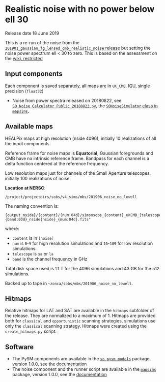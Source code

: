 Realistic noise with no power below ell 30
==========================================

Release date 18 June 2019

This is a re-run of the noise from the [`201901_gaussian_fg_lensed_cmb_realistic_noise` release](https://github.com/simonsobs/map_based_simulations/tree/master/201901_gaussian_fg_lensed_cmb_realistic_noise) but setting the noise power spectrum ell < 30 to zero.
This is based on the assessment on the [wiki, restricted](http://simonsobservatory.wdfiles.com/local--files/main%3Aawg-telecons/talk_AWG2?ukey=8e928be825a886291b1baa6b6b6d713714e8345d)


## Input components

Each component is saved separately, all maps are in `uK_CMB`, IQU, single precision (`float32`)

* Noise from power spectra released on 20180822, see [`SO_Noise_Calculator_Public_20180822.py`](https://github.com/simonsobs/mapsims/blob/0.1.0/mapsims/SO_Noise_Calculator_Public_20180822.py), the [`SONoiseSimulator` class in `mapsims`](https://mapsims.readthedocs.io/en/0.1.dev/models.html#noise-power-spectra-and-hitmaps).

## Available maps

HEALPix maps at high resolution (nside 4096), initially 10 realizations of all the input components

Reference frame for noise maps is **Equatorial**, Gaussian foregrounds and CMB have no intrinsic reference frame.
Bandpass for each channel is a delta function centered at the reference frequency.

Low resolution maps just for channels of the Small Aperture telescopes, initially 100 realizations of noise

**Location at NERSC**:

    /project/projectdirs/sobs/v4_sims/mbs/201906_noise_no_lowell

The naming convention is:

    {output_nside}/{content}/{num:04d}/simonsobs_{content}_uKCMB_{telescope}{band:03d}_nside{nside}_{num:04d}.fits"

where:

* `content` is in `[noise]`
* `num` is `0`-`9` for high resolution simulations and `10`-`109` for low resolution simulations.
* `telescope` is `sa` or `la`
* `band` is the channel frequency in GHz

Total disk space used is 1.1 T for the 4096 simulations and 43 GB for the 512 simulations.

Backed up to tape in `~zonca/sobs/mbs/201906_noise_no_lowell`.

## Hitmaps

Relative hitmaps for LAT and SAT are available in the `hitmaps` subfolder of the release. They are normalized to a maximum of 1.
Hitmaps are provided both for `classical` and `opportunistic` scanning strategies, simulations use only the `classical` scanning strategy.
Hitmaps were created using the `create_hitmaps.py` script.

## Software

* The PySM components are available in the [`so_pysm_models`](https://github.com/simonsobs/so_pysm_models) package, version 1.0.0, see the [documentation](https://so-pysm-models.readthedocs.io/en/1.0.dev)
* The noise component and the runner script are available in the [`mapsims`](https://github.com/simonsobs/mapsims) package, version 1.0.0, see the [documentation](https://mapsims.readthedocs.io/en/1.0.dev)
